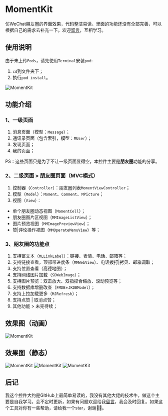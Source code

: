 # MomentKit

仿WeChat朋友圈的界面效果，代码整洁易读。里面的功能还没有全部完善，可以根据自己的需求去补充一下。欢迎[留言](https://github.com/ChellyLau/MomentKit/issues)，互相学习。


## 使用说明

由于未上传`Pods`，请先使用`Terminal`安装`pod`:

1. `cd`到文件夹下；
2. 执行`pod install`。

![MomentKit](https://github.com/ChellyLau/MomentKit/blob/master/Screenshot/terminal.png)


## 功能介绍


### 1、一级页面

1. 消息页面（模型：`Message`）；
2. 通讯录页面（包含索引，模型：`MUser`）；
3. 发现页面；
4. 我的页面；

PS：这些页面只是为了不让一级页面显得空，本控件主要是**朋友圈**功能的分享。


###  2、二级页面 > 朋友圈页面（MVC模式）

1. 控制器（`Controller`）：朋友圈列表`MomentViewController`； 
2. 模型（`Model`）：`Moment`、`Comment`、`MPicture`； 
3. 视图（`View`）：

* 单个朋友圈动态视图（`MomentCell`）；
* 朋友圈图片区视图（`MMImageListView`）；
* 图片预览视图（`MMImagePreviewView`）；
* 赞|评论操作视图（`MMOperateMenuView`）等；


###  3、朋友圈的功能点

1. 支持富文本（`MLLinkLabel`）：链接、表情、电话、邮箱等；
2. 支持链接查看，顶部带进度条（`MMWebView`）、电话拨打|拷贝、邮箱调取；
3. 支持位置查看（高德地图）；
4. 支持网络图片加载（`SDWebImage`）；
5. 支持图片预览：双击放大、双指捏合缩放、滚动预览等；
6. 支持数据库增删改查（`FMDB`+`JKDBModel`）；
7. 支持上拉加载更多（`MJRefresh`）； 
8. 支持点赞 | 取消点赞；
9. 其他功能 > 未完待续；


## 效果图（动画）

![MomentKit](https://github.com/ChellyLau/MomentKit/blob/master/Screenshot/screenshot.gif)


## 效果图（静态）

![MomentKit](https://github.com/ChellyLau/MomentKit/blob/master/Screenshot/screenshot_1.png)
![MomentKit](https://github.com/ChellyLau/MomentKit/blob/master/Screenshot/screenshot_2.png)
![MomentKit](https://github.com/ChellyLau/MomentKit/blob/master/Screenshot/screenshot_3.png)


## 后记

我这个控件大约是GitHub上最简单易读的，我没有其他大佬的技术牛，做这个主要是自我学习。会不定时更新，如果有问题欢迎给我[留言](https://github.com/ChellyLau/MomentKit/issues)，我会及时回复。如果这个工具对你有一些帮助，请给我一个star，谢谢🌹🌹。




